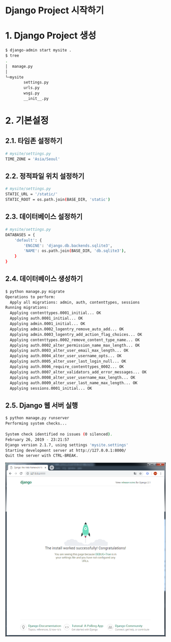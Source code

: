 Django Project 시작하기
===

# 1. Django Project 생성
```bash
$ django-admin start mysite .
$ tree
.
│  manage.py
│
└─mysite
        settings.py
        urls.py
        wsgi.py
        __init__.py
```

# 2. 기본설정
## 2.1. 타임존 설정하기
```bash
# mysite/settings.py
TIME_ZONE = 'Asia/Seoul'
```
## 2.2. 정적파일 위치 설정하기
```bash
# mysite/settings.py
STATIC_URL = '/static/'
STATIC_ROOT = os.path.join(BASE_DIR, 'static')
```
## 2.3. 데이터베이스 설정하기
```bash
# mysite/settings.py
DATABASES = {
    'default': {
        'ENGINE': 'django.db.backends.sqlite3',
        'NAME': os.path.join(BASE_DIR, 'db.sqlite3'),
    }
}
```
## 2.4. 데이터베이스 생성하기
```bash
$ python manage.py migrate
Operations to perform:
  Apply all migrations: admin, auth, contenttypes, sessions
Running migrations:
  Applying contenttypes.0001_initial... OK
  Applying auth.0001_initial... OK
  Applying admin.0001_initial... OK
  Applying admin.0002_logentry_remove_auto_add... OK
  Applying admin.0003_logentry_add_action_flag_choices... OK
  Applying contenttypes.0002_remove_content_type_name... OK
  Applying auth.0002_alter_permission_name_max_length... OK
  Applying auth.0003_alter_user_email_max_length... OK
  Applying auth.0004_alter_user_username_opts... OK
  Applying auth.0005_alter_user_last_login_null... OK
  Applying auth.0006_require_contenttypes_0002... OK
  Applying auth.0007_alter_validators_add_error_messages... OK
  Applying auth.0008_alter_user_username_max_length... OK
  Applying auth.0009_alter_user_last_name_max_length... OK
  Applying sessions.0001_initial... OK

```
## 2.5. Django 웹 서버 실행
```bash
$ python manage.py runserver
Performing system checks...

System check identified no issues (0 silenced).
February 26, 2019 - 23:21:57
Django version 2.1.7, using settings 'mysite.settings'
Starting development server at http://127.0.0.1:8000/
Quit the server with CTRL-BREAK.
```

![runserver_result](images/django_blog/01/01_runserver_result.png)